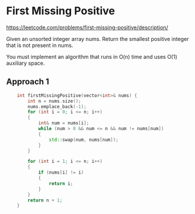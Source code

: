 # First Missing Positive

https://leetcode.com/problems/first-missing-positive/description/

Given an unsorted integer array nums. Return the smallest positive integer that is not present in nums.

You must implement an algorithm that runs in O(n) time and uses O(1) auxiliary space.

## Approach 1

``` C++
    int firstMissingPositive(vector<int>& nums) {
        int n = nums.size();
        nums.emplace_back(-1);
        for (int i = 0; i <= n; i++)
        {
            int& num = nums[i];
            while (num > 0 && num <= n && num != nums[num])
            {
                std::swap(num, nums[num]);
            }
        }

        for (int i = 1; i <= n; i++)
        {
            if (nums[i] != i)
            {
                return i;
            }
        }
        return n + 1;
    }
```


